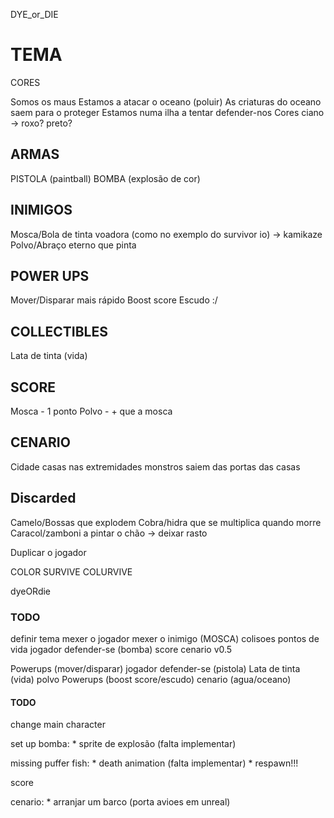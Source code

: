DYE_or_DIE
# TEMA
CORES 

Somos os maus
Estamos a atacar o oceano (poluir)
As criaturas do oceano saem para o proteger
Estamos numa ilha a tentar defender-nos
Cores ciano -> roxo? preto?

## ARMAS 
PISTOLA (paintball)
BOMBA (explosão de cor)

## INIMIGOS
Mosca/Bola de tinta voadora (como no exemplo do survivor io) -> kamikaze
Polvo/Abraço eterno que pinta 

## POWER UPS
Mover/Disparar mais rápido
Boost score
Escudo :/

## COLLECTIBLES
Lata de tinta (vida)

## SCORE
Mosca - 1 ponto
Polvo - + que a mosca

## CENARIO
Cidade
casas nas extremidades
monstros saiem das portas das casas


## Discarded
Camelo/Bossas que explodem
Cobra/hidra que se multiplica quando morre
Caracol/zamboni a pintar o chão -> deixar rasto 

Duplicar o jogador

COLOR SURVIVE
COLURVIVE

dyeORdie

### TODO
definir tema
mexer o jogador
mexer o inimigo (MOSCA)
colisoes
pontos de vida
jogador defender-se (bomba)
score
cenario v0.5

Powerups (mover/disparar)
jogador defender-se (pistola)
Lata de tinta (vida)
polvo
Powerups (boost score/escudo)
cenario (agua/oceano)


#### TODO
change main character

set up bomba:
    * sprite de explosão (falta implementar)

missing puffer fish:
    * death animation (falta implementar)
    * respawn!!! 

score

cenario:
    * arranjar um barco (porta avioes em unreal)
